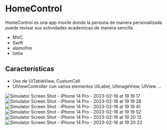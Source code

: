 # HomeControl

HomeControl es una app movile donde la persona de manera personalizada puede revisar sus actividades academicas de manera sencilla

- MVC
- Swift
- alamofire
- lottie

## Características

- Uso de UITableView, CustumCell
- UIViewController con varios elementos UILabel, UIImageView, UIView ...


![Simulator Screen Shot - iPhone 14 Pro - 2023-02-16 at 19 19 17](https://user-images.githubusercontent.com/119980519/219525258-67d9b698-37a0-4127-ae41-fd107c9b77aa.png)
![Simulator Screen Shot - iPhone 14 Pro - 2023-02-16 at 19 19 28](https://user-images.githubusercontent.com/119980519/219525273-eaa36283-6d88-4905-a963-495101a7a096.png)
![Simulator Screen Shot - iPhone 14 Pro - 2023-02-16 at 19 19 41](https://user-images.githubusercontent.com/119980519/219525302-28c855e2-26f2-469c-b039-b8f10ac2e19b.png)
![Simulator Screen Shot - iPhone 14 Pro - 2023-02-16 at 19 19 52](https://user-images.githubusercontent.com/119980519/219525320-16765de0-f417-4f04-a8cd-753d0c4fdf01.png)
![Simulator Screen Shot - iPhone 14 Pro - 2023-02-16 at 19 20 13](https://user-images.githubusercontent.com/119980519/219525332-915c21db-2d90-40ec-b2be-7a110b81e202.png)
![Simulator Screen Shot - iPhone 14 Pro - 2023-02-16 at 19 20 22](https://user-images.githubusercontent.com/119980519/219525337-0fb72c14-001e-4fd1-b243-0c2bb4eff89a.png)
